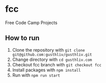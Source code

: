# fcc

Free Code Camp Projects

## How to run

1. Clone the repository with `git clone git@github.com:gusthliv/gusthliv.git`
2. Change directory with `cd gusthliv.com`
3. Checkout fcc branch with `git checkout fcc`
4. Install packages with `npm install`
5. Run with `npm run start`
